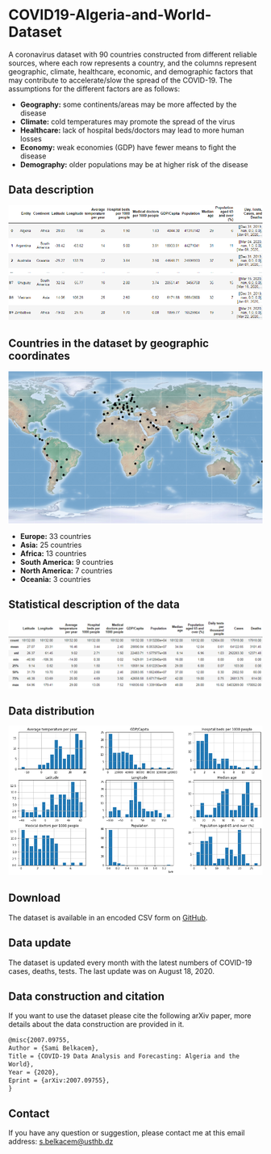 # COVID19-Algeria-and-World-Dataset
A coronavirus dataset with 90 countries constructed from different reliable sources, where each row represents a country, and the columns represent geographic, climate, healthcare, economic, and demographic factors that may contribute to accelerate/slow the spread of the COVID-19. The assumptions for the different factors are as follows:

- **Geography:** some continents/areas may be more affected by the disease
- **Climate:** cold temperatures may promote the spread of the virus
- **Healthcare:** lack of hospital beds/doctors may lead to more human losses
- **Economy:** weak economies (GDP) have fewer means to fight the disease
- **Demography:** older populations may be at higher risk of the disease

## Data description
<img src="./Images/Data description.png">

## Countries in the dataset by geographic coordinates
<p align="center"> <img src="./Images/Countries by geographic coordinates.png"> </p>

- **Europe:**           33 countries
- **Asia:**             25 countries
- **Africa:**           13 countries
- **South America:**     9 countries
- **North America:**     7 countries
- **Oceania:**           3 countries

## Statistical description of the data
<img src="./Images/Statistical description of the data.png">

## Data distribution
<img src="./Images/Data distribution.png">

## Download
The dataset is available in an encoded CSV form on [GitHub](https://github.com/SamBelkacem/COVID19-Algeria-and-World-Dataset/).

## Data update
The dataset is updated every month with the latest numbers of COVID-19 cases, deaths, tests. The last update was on August 18, 2020. 

## Data construction and citation
If you want to use the dataset please cite the following arXiv paper, more details about the data construction are provided in it.

```
@misc{2007.09755,
Author = {Sami Belkacem},
Title = {COVID-19 Data Analysis and Forecasting: Algeria and the World},
Year = {2020},
Eprint = {arXiv:2007.09755},
}
```

## Contact
If you have any question or suggestion, please contact me at this email address: s.belkacem@usthb.dz
